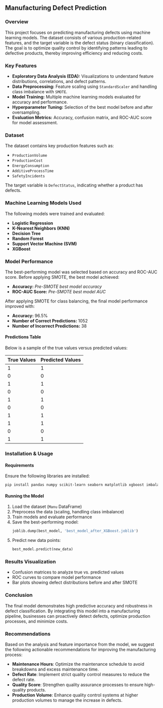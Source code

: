 ## Manufacturing Defect Prediction

### Overview
This project focuses on predicting manufacturing defects using machine learning models. The dataset consists of various production-related features, and the target variable is the defect status (binary classification). The goal is to optimize quality control by identifying patterns leading to defective products, thereby improving efficiency and reducing costs.

### Key Features
- **Exploratory Data Analysis (EDA):** Visualizations to understand feature distributions, correlations, and defect patterns.
- **Data Preprocessing:** Feature scaling using `StandardScaler` and handling class imbalance with `SMOTE`.
- **Model Training:** Multiple machine learning models evaluated for accuracy and performance.
- **Hyperparameter Tuning:** Selection of the best model before and after oversampling.
- **Evaluation Metrics:** Accuracy, confusion matrix, and ROC-AUC score for model assessment.

### Dataset
The dataset contains key production features such as:
- `ProductionVolume`
- `ProductionCost`
- `EnergyConsumption`
- `AdditiveProcessTime`
- `SafetyIncidents`

The target variable is `DefectStatus`, indicating whether a product has defects.

### Machine Learning Models Used
The following models were trained and evaluated:
- **Logistic Regression**
- **K-Nearest Neighbors (KNN)**
- **Decision Tree**
- **Random Forest**
- **Support Vector Machine (SVM)**
- **XGBoost**

### Model Performance
The best-performing model was selected based on accuracy and ROC-AUC score. Before applying SMOTE, the best model achieved:
- **Accuracy:** _Pre-SMOTE best model accuracy_
- **ROC-AUC Score:** _Pre-SMOTE best model AUC_

After applying SMOTE for class balancing, the final model performance improved with:
- **Accuracy:** 96.5%
- **Number of Correct Predictions:** 1052
- **Number of Incorrect Predictions:** 38

#### Predictions Table
Below is a sample of the true values versus predicted values:

| True Values | Predicted Values |
|-------------|-----------------|
| 1           | 1               |
| 0           | 0               |
| 1           | 1               |
| 0           | 0               |
| 1           | 1               |
| 0           | 0               |
| 1           | 1               |
| 1           | 1               |
| 0           | 0               |
| 1           | 1               |

### Installation & Usage
#### Requirements
Ensure the following libraries are installed:
```bash
pip install pandas numpy scikit-learn seaborn matplotlib xgboost imbalanced-learn joblib
```

#### Running the Model
1. Load the dataset (`Manu` DataFrame)
2. Preprocess the data (scaling, handling class imbalance)
3. Train models and evaluate performance
4. Save the best-performing model:
   ```python
   joblib.dump(best_model, 'best_model_after_XGBoost.joblib')
   ```
5. Predict new data points:
   ```python
   best_model.predict(new_data)
   ```

### Results Visualization
- Confusion matrices to analyze true vs. predicted values
- ROC curves to compare model performance
- Bar plots showing defect distributions before and after SMOTE

### Conclusion
The final model demonstrates high predictive accuracy and robustness in defect classification. By integrating this model into a manufacturing pipeline, businesses can proactively detect defects, optimize production processes, and minimize costs.

### Recommendations
Based on the analysis and feature importance from the model, we suggest the following actionable recommendations for improving the manufacturing process:

- **Maintenance Hours**: Optimize the maintenance schedule to avoid breakdowns and excess maintenance time.
- **Defect Rate**: Implement strict quality control measures to reduce the defect rate.
- **Quality Score**: Strengthen quality assurance processes to ensure high-quality products.
- **Production Volume**: Enhance quality control systems at higher production volumes to manage the increase in defects.
